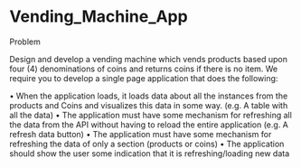 # Vending_Machine_App

Problem

Design and develop a vending machine which vends products based upon four (4) denominations of coins and returns coins if there is no item.
We require you to develop a single page application that does the following:


• When the application loads, it loads data about all the instances from the products and Coins and visualizes this data in some way. (e.g. A table with all the data)
• The application must have some mechanism for refreshing all the data from the API without having to reload the entire application (e.g. A refresh data button)
• The application must have some mechanism for refreshing the data of only a section (products or coins)
• The application should show the user some indication that it is refreshing/loading new data
